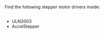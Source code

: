 Find the following stepper motor drivers inside:<br><br>
<ul>
<li>ULN2003</li>
<li>AccelStepper</li>
</ul>
